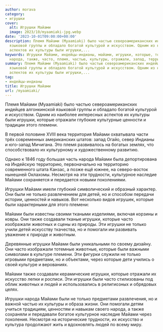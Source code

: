 ```yaml
---
author: morava
category:
- игрушки
cover:
  alt: Игрушки Майами
  image: 2023/10/myaamiaki-jpg.webp
date: '2023-10-01T09:00:00+00:00'
description: Племя Майами (Myaamiaki) было частью североамериканских индейцев алгонкинской
  языковой группы и обладало богатой культурой и искусством. Одним из наиболее интересных
  аспектов их культуры были игрушки,...
keywords: Игрушки Майами, индейцы-индианы, майами, игрушки, которые, только, племени,
  народа, также, часто, племя, частью, культуры, отражали, запад, территорию, несмотря
summary: Племя Майами (Myaamiaki) было частью североамериканских индейцев алгонкинской
  языковой группы и обладало богатой культурой и искусством. Одним из наиболее интересных
  аспектов их культуры были игрушки,...
tag:
- индейцы-индианы
title: Игрушки Майами
url: /myaamiaki/
---
```


Племя Майами (Myaamiaki) было частью североамериканских индейцев алгонкинской языковой группы и обладало богатой культурой и искусством. Одним из наиболее интересных аспектов их культуры были игрушки, которые отражали глубокие культурные ценности и традиции этого племени.

В первой половине XVIII века территория Майами охватывала части трёх современных американских штатов: запад Огайо, север Индианы и юго-запад Мичигана. Это племя развивалось на богатых землях, что способствовало их культурному и художественному развитию.

Однако к 1846 году большая часть народа Майами была депортирована на Индейскую территорию, первоначально на территорию современного штата Канзас, а позже ещё южнее, на северо-восток нынешней Оклахомы. Несмотря на эти трудности, культурное наследие Майами сохраняется и передается новыми поколениями.

Игрушки Майами имели глубокий символический и образный характер. Они были не только развлечением для детей, но и способом передачи истории, ценностей и навыков. Вот несколько видов игрушек, которые были характерными для этого племени:

Майами были известны своими ткаными изделиями, включая корзины и ковры. Они также создавали тканые игрушки, которые часто изображали животных и сцены из природы. Эти игрушки не только учили детей искусству ткачества, но и помогали им развивать уважение к природе и животным.

Деревянные игрушки Майами были уникальными по своему дизайну. Они часто изображали тотемные животные, которые были важными символами в культуре племени. Эти фигурки служили не только игровыми предметами, но и объектами, через которые дети учились о своей культуре и верованиях.

Майами также создавали керамические игрушки, которые отражали их искусство лепки и росписи. Эти игрушки были часто стилизованы под облик животных и людей и использовались в религиозных и обрядовых целях.

Игрушки народа Майами были не только предметами развлечения, но и важной частью их культуры и образа жизни. Они помогали детям учиться традициям, ценностям и навыкам своего народа, а также сохраняли и передавали богатое культурное наследие Майами через поколения. Несмотря на исторические трудности, их искусство и культура продолжают жить и вдохновлять людей по всему миру.